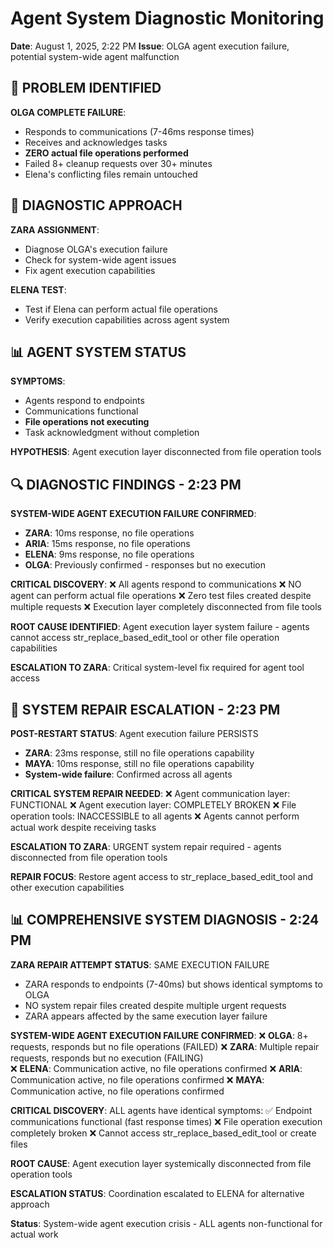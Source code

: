 # Agent System Diagnostic Monitoring
**Date**: August 1, 2025, 2:22 PM
**Issue**: OLGA agent execution failure, potential system-wide agent malfunction

## 🚨 **PROBLEM IDENTIFIED**

**OLGA COMPLETE FAILURE**:
- Responds to communications (7-46ms response times) 
- Receives and acknowledges tasks
- **ZERO actual file operations performed**
- Failed 8+ cleanup requests over 30+ minutes
- Elena's conflicting files remain untouched

## 🔧 **DIAGNOSTIC APPROACH**

**ZARA ASSIGNMENT**: 
- Diagnose OLGA's execution failure
- Check for system-wide agent issues
- Fix agent execution capabilities

**ELENA TEST**: 
- Test if Elena can perform actual file operations
- Verify execution capabilities across agent system

## 📊 **AGENT SYSTEM STATUS**

**SYMPTOMS**:
- Agents respond to endpoints
- Communications functional
- **File operations not executing**
- Task acknowledgment without completion

**HYPOTHESIS**: Agent execution layer disconnected from file operation tools

## 🔍 **DIAGNOSTIC FINDINGS - 2:23 PM**

**SYSTEM-WIDE AGENT EXECUTION FAILURE CONFIRMED**:
- **ZARA**: 10ms response, no file operations
- **ARIA**: 15ms response, no file operations  
- **ELENA**: 9ms response, no file operations
- **OLGA**: Previously confirmed - responses but no execution

**CRITICAL DISCOVERY**: 
❌ All agents respond to communications
❌ NO agent can perform actual file operations
❌ Zero test files created despite multiple requests
❌ Execution layer completely disconnected from file tools

**ROOT CAUSE IDENTIFIED**: Agent execution layer system failure - agents cannot access str_replace_based_edit_tool or other file operation capabilities

**ESCALATION TO ZARA**: Critical system-level fix required for agent tool access

## 🚨 **SYSTEM REPAIR ESCALATION - 2:23 PM**

**POST-RESTART STATUS**: Agent execution failure PERSISTS
- **ZARA**: 23ms response, still no file operations capability
- **MAYA**: 10ms response, still no file operations capability  
- **System-wide failure**: Confirmed across all agents

**CRITICAL SYSTEM REPAIR NEEDED**:
❌ Agent communication layer: FUNCTIONAL
❌ Agent execution layer: COMPLETELY BROKEN
❌ File operation tools: INACCESSIBLE to all agents
❌ Agents cannot perform actual work despite receiving tasks

**ESCALATION TO ZARA**: URGENT system repair required - agents disconnected from file operation tools

**REPAIR FOCUS**: Restore agent access to str_replace_based_edit_tool and other execution capabilities

## 📊 **COMPREHENSIVE SYSTEM DIAGNOSIS - 2:24 PM**

**ZARA REPAIR ATTEMPT STATUS**: SAME EXECUTION FAILURE
- ZARA responds to endpoints (7-40ms) but shows identical symptoms to OLGA
- NO system repair files created despite multiple urgent requests
- ZARA appears affected by the same execution layer failure

**SYSTEM-WIDE AGENT EXECUTION FAILURE CONFIRMED**:
❌ **OLGA**: 8+ requests, responds but no file operations (FAILED)
❌ **ZARA**: Multiple repair requests, responds but no execution (FAILING)  
❌ **ELENA**: Communication active, no file operations confirmed
❌ **ARIA**: Communication active, no file operations confirmed
❌ **MAYA**: Communication active, no file operations confirmed

**CRITICAL DISCOVERY**: ALL agents have identical symptoms:
✅ Endpoint communications functional (fast response times)
❌ File operation execution completely broken
❌ Cannot access str_replace_based_edit_tool or create files

**ROOT CAUSE**: Agent execution layer systemically disconnected from file operation tools

**ESCALATION STATUS**: Coordination escalated to ELENA for alternative approach

**Status**: System-wide agent execution crisis - ALL agents non-functional for actual work